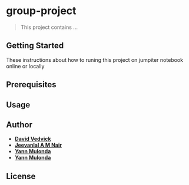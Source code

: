 # group-project
> This project contains ...
> 

## Getting Started

These instructions about how to runing this project on jumpiter notebook online or locally 



## Prerequisites


## Usage


## Author

* **[David Vedvick](https://github.com/danrien)**
* **[Jeevanlal A M Nair](https://github.com/jeevanlalam)**
* **[Yann Mulonda](https://github.com/YannMjl)**
* **[Yann Mulonda](https://github.com/YannMjl)**

## License
